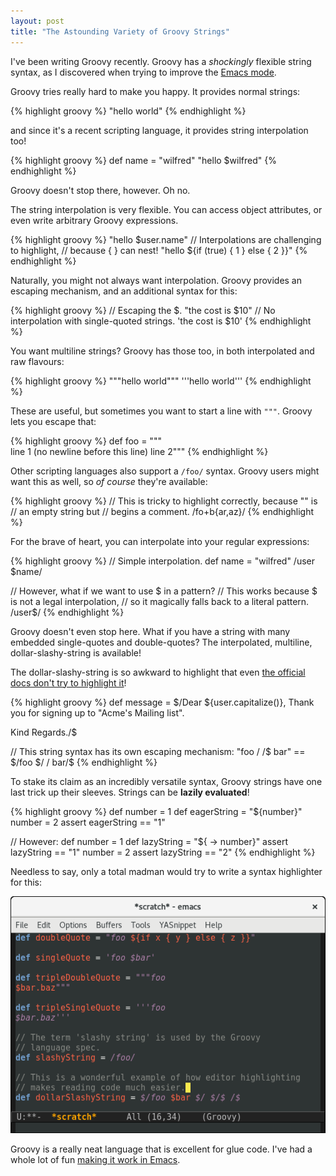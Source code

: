 ```yaml
--- 
layout: post
title: "The Astounding Variety of Groovy Strings"
---
```


I've been writing Groovy recently. Groovy has a *shockingly* flexible
string syntax, as I discovered when trying to improve
the
[Emacs mode](https://github.com/Groovy-Emacs-Modes/groovy-emacs-modes).

Groovy tries really hard to make you happy. It provides normal
strings:

{% highlight groovy %}
"hello world"
{% endhighlight %}

and since it's a recent scripting language, it provides string
interpolation too!

{% highlight groovy %}
def name = "wilfred"
"hello $wilfred"
{% endhighlight %}

Groovy doesn't stop there, however. Oh no.

The string interpolation is very flexible. You can access object
attributes, or even write arbitrary Groovy expressions.

{% highlight groovy %}
"hello $user.name"
// Interpolations are challenging to highlight,
// because { } can nest!
"hello ${if (true) { 1 } else { 2 }}"
{% endhighlight %}

Naturally, you might not always want interpolation. Groovy provides an
escaping mechanism, and an additional syntax for this:

{% highlight groovy %}
// Escaping the $.
"the cost is \$10"
// No interpolation with single-quoted strings.
'the cost is $10'
{% endhighlight %}

You want multiline strings? Groovy has those too, in both interpolated
and raw flavours:

{% highlight groovy %}
"""hello
world"""
'''hello
world'''
{% endhighlight %}

These are useful, but sometimes you want to start a line with
`"""`. Groovy lets you escape that:

{% highlight groovy %}
def foo = """\
line 1 (no newline before this line)
line 2"""
{% endhighlight %}

Other scripting languages also support a `/foo/` syntax. Groovy users
might want this as well, so *of course* they're available:

{% highlight groovy %}
// This is tricky to highlight correctly, because "" is 
// an empty string but // begins a comment.
/fo+b{ar,az}/
{% endhighlight %}

For the brave of heart, you can interpolate into your regular
expressions:

{% highlight groovy %}
// Simple interpolation.
def name = "wilfred"
/user $name/

// However, what if we want to use $ in a pattern?
// This works because $ is not a legal interpolation,
// so it magically falls back to a literal pattern.
/user$/
{% endhighlight %}

Groovy doesn't even stop here. What if you have a string with many
embedded single-quotes and double-quotes? The interpolated, multiline,
dollar-slashy-string is available!

The dollar-slashy-string is so awkward to highlight that even [the
official docs don't try to highlight it](http://groovy-lang.org/syntax.html#_dollar_slashy_string)!

{% highlight groovy %}
def message = $/Dear ${user.capitalize()},
Thank you for signing up to "Acme's Mailing list".

Kind Regards./$

// This string syntax has its own escaping mechanism:
"foo / /$ bar" == $/foo $/ $/$ bar/$
{% endhighlight %}

To stake its claim as an incredibly versatile syntax, Groovy strings
have one last trick up their sleeves. Strings can be **lazily
evaluated**!

{% highlight groovy %}
def number = 1
def eagerString = "${number}"
number = 2
assert eagerString == "1"

// However:
def number = 1
def lazyString = "${ -> number}"
assert lazyString == "1"
number = 2
assert lazyString == "2"
{% endhighlight %}

Needless to say, only a total madman would try to write a syntax
highlighter for this:

<img src="/assets/groovy_mode_strings.png">

Groovy is a really neat language that is excellent for glue code. I've
had a whole lot of fun
[making it work in Emacs](https://github.com/Groovy-Emacs-Modes/groovy-emacs-modes).
